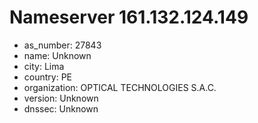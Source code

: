 # Nameserver 161.132.124.149

* as_number: 27843
* name: Unknown
* city: Lima
* country: PE
* organization: OPTICAL TECHNOLOGIES S.A.C.
* version: Unknown
* dnssec: Unknown
